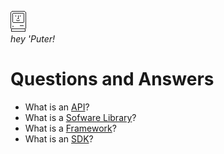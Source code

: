 ![mac](images/mac.png)  
_hey 'Puter!_   
  

# Questions and Answers 

* What is an [API](definitions/API.md)?
* What is a [Sofware Library](definitions/software-library.md)?
* What is a [Framework](definitions/framework.md)?
* What is an [SDK](definitions/sdk.md)?
